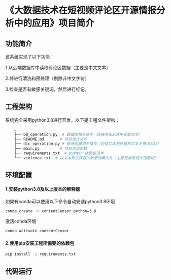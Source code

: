 # 《大数据技术在短视频评论区开源情报分析中的应用》项目简介

## 功能简介

该系统实现了以下功能：

1.从远端数据库中读取评论区数据（主要是中文文本）

2.并进行清洗和预处理（剔除非中文字符）

3.检查是否有敏感关键词，然后进行标记。

## 工程架构

系统完全采用python3.8进行开发，以下是工程文件架构：

```sh
    .
    ├── DB_operation.py  # 数据库相关操作（连接库和从库中读取文本）
    ├── README.md 		# 项目简介文件
    ├── dic_operation.py # 敏感词典相关操作（包括文本预处理和文本关键词对比）
    ├── main.py			# 项目主调函数
    ├── requirements.txt  # python 依赖包清单
    └── violence.txt  # 以文本形式保存的敏感词典文件（主要是暴恐相关违禁词）
```



## 环境配置

#### 1.安装python3.8及以上版本的解释器

如果有conda可以使用以下命令自动安装python3.8环境

```sh
conda create -n contentCensor python=3.8
```

激活conda环境

```sh
conda activate contentCensor
```

#### 2.使用pip安装工程所需要的依赖包

```sh
pip install -i requirements.txt
```



## 代码运行